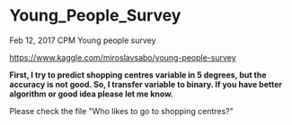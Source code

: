 # Young_People_Survey

Feb 12, 2017
CPM
Young people survey

https://www.kaggle.com/miroslavsabo/young-people-survey

**First, I try to predict shopping centres variable in 5 degrees, but the accuracy is not good.
So, I transfer variable to binary. If you have better algorithm or good idea please let me know.**

Please check the file "Who likes to go to shopping centres?"
